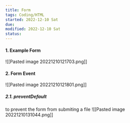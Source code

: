 ```yaml
---
title: Form
tags: Coding/HTML  
started: 2022-12-10 Sat
due: 
modified: 2022-12-10 Sat
status: 
---
```

#### 1. Example Form
![[Pasted image 20221210121703.png]]
#### 2. Form Event
![[Pasted image 20221210121801.png]]
##### 2.1. preventDefault
to prevent the form from submiting a file
![[Pasted image 20221210131044.png]]